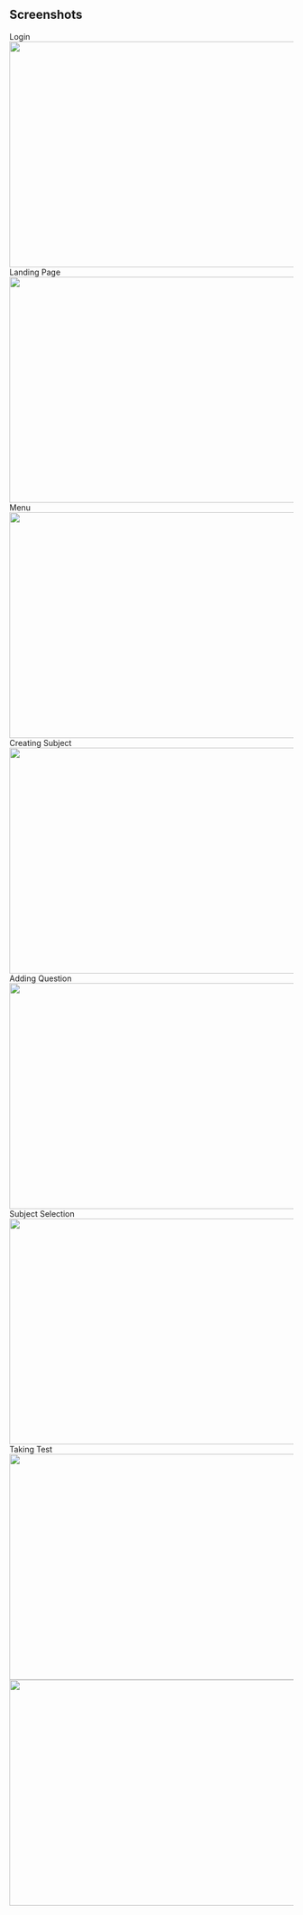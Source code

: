 <div>
    <h2>Screenshots</h2>
    <span>Login </span>
    <img src="https://github.com/melwinmpk/Django_Project/blob/master/Screenshots/Screenshot%20(91).png" width="600" height="400" />
    <span>Landing Page </span>
    <img src="https://github.com/melwinmpk/Django_Project/blob/master/Screenshots/Screenshot%20(93).png" width="600" height="400" />
    <span>Menu </span>
    <img src="https://github.com/melwinmpk/Django_Project/blob/master/Screenshots/Screenshot%20(94).png" width="600" height="400" />
    <span>Creating Subject </span>
    <img src="https://github.com/melwinmpk/Django_Project/blob/master/Screenshots/Screenshot%20(101).png" width="600" height="400" />
    <span>Adding Question </span>
    <img src="https://github.com/melwinmpk/Django_Project/blob/master/Screenshots/Screenshot%20(97).png" width="600" height="400" />
    <span>Subject Selection </span>
    <img src="https://github.com/melwinmpk/Django_Project/blob/master/Screenshots/Screenshot%20(103).png" width="600" height="400" />
    <span>Taking Test </span>
    <img src="https://github.com/melwinmpk/Django_Project/blob/master/Screenshots/Screenshot%20(95).png" width="600" height="400" />
    <img src="https://github.com/melwinmpk/Django_Project/blob/master/Screenshots/Screenshot%20(96).png" width="600" height="400" />
</div>